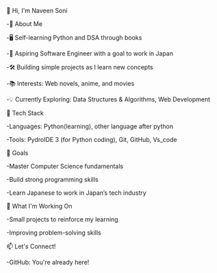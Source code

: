 👋 Hi, I'm Naveen Soni

-🚀 About Me

-🖥️ Self-learning Python and DSA through books

-🎯 Aspiring Software Engineer with a goal to work in Japan

-🛠️ Building simple projects as I learn new concepts

-📚 Interests: Web novels, anime, and movies

-💡 Currently Exploring: Data Structures & Algorithms, Web Development


🔧 Tech Stack

-Languages: Python(learning), other language after python

-Tools: PydroIDE 3 (for Python coding), Git, GitHub, Vs_code


🎯 Goals

-Master Computer Science fundamentals

-Build strong programming skills

-Learn Japanese to work in Japan’s tech industry


🌱 What I'm Working On

-Small projects to reinforce my learning

-Improving problem-solving skills


📫 Let's Connect!

-GitHub: You're already here!
